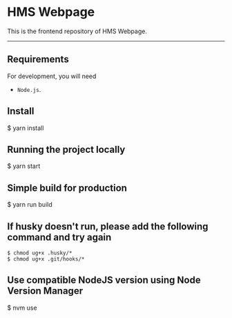# HMS Webpage

This is the frontend repository of HMS Webpage.

---

## Requirements

For development, you will need

- `Node.js`.

## Install

$ yarn install

## Running the project locally

$ yarn start

## Simple build for production

$ yarn run build

## If husky doesn't run, please add the following command and try again

```
$ chmod ug+x .husky/*
$ chmod ug+x .git/hooks/*
```

## Use compatible NodeJS version using Node Version Manager

$ nvm use
